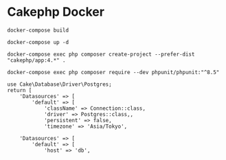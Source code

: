 # Cakephp Docker

```shell
docker-compose build
```

```shell
docker-compose up -d
```

```shell
docker-compose exec php composer create-project --prefer-dist "cakephp/app:4.*" .
```

```shell
docker-compose exec php composer require --dev phpunit/phpunit:"^8.5"
```

```php:app.php
use Cake\Database\Driver\Postgres;
return [
    'Datasources' => [
        'default' => [
            'className' => Connection::class,
            'driver' => Postgres::class,,
            'persistent' => false,
            'timezone' => 'Asia/Tokyo',
```

```php:app_local.php
    'Datasources' => [
        'default' => [
            'host' => 'db',
```
